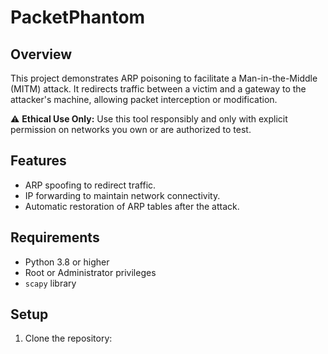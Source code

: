 # PacketPhantom

## Overview
This project demonstrates ARP poisoning to facilitate a Man-in-the-Middle (MITM) attack. It redirects traffic between a victim and a gateway to the attacker's machine, allowing packet interception or modification.

⚠️ **Ethical Use Only:** Use this tool responsibly and only with explicit permission on networks you own or are authorized to test.

## Features
- ARP spoofing to redirect traffic.
- IP forwarding to maintain network connectivity.
- Automatic restoration of ARP tables after the attack.

## Requirements
- Python 3.8 or higher
- Root or Administrator privileges
- `scapy` library

## Setup
1. Clone the repository:
